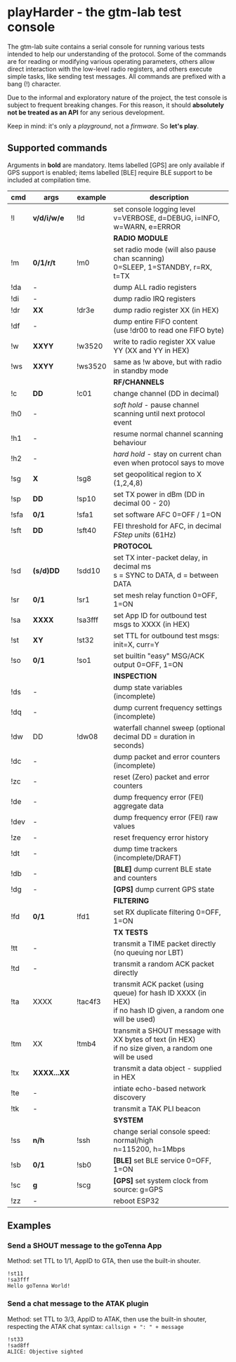 # playHarder - the gtm-lab test console

The gtm-lab suite contains a serial console for running various tests
intended to help our understanding of the protocol. Some of the commands are
for reading or modifying various operating parameters, others allow direct
interaction with the low-level radio registers, and others execute simple
tasks, like sending test messages.
All commands are prefixed with a bang (!) character.

Due to the informal and exploratory nature of the project, the test console
is subject to frequent breaking changes. For this reason, it should 
**absolutely not be treated as an API** for any serious development.

Keep in mind: it's only a *playground*, not a *firmware*. So **let's play**.

## Supported commands

Arguments in **bold** are mandatory.
Items labelled [GPS] are only available if GPS support is enabled;
items labelled [BLE] require BLE support to be included at compilation time.

| cmd | args          | example | description
|-----|---------------|---------|------------
| !l  | **v/d/i/w/e** | !ld     | set console logging level <br/> v=VERBOSE, d=DEBUG, i=INFO, w=WARN, e=ERROR
| | | | **RADIO MODULE** |
| !m  | **0/1/r/t**   | !m0     | set radio mode (will also pause chan scanning) <br/>0=SLEEP, 1=STANDBY, r=RX, t=TX
| !da | -             |         | dump ALL radio registers
| !di | -             |         | dump radio IRQ registers
| !dr | **XX**        | !dr3e   | dump radio register XX (in HEX)
| !df | -             |         | dump entire FIFO content<br/>(use !dr00 to read one FIFO byte)
| !w  | **XXYY**      | !w3520  | write to radio register XX value YY (XX and YY in HEX)
| !ws | **XXYY**      | !ws3520 | same as !w above, but with radio in standby mode
| | | | **RF/CHANNELS** |
| !c  | **DD**        | !c01    | change channel (DD in decimal)
| !h0 | -             |         | *soft hold* - pause channel scanning until next protocol event
| !h1 | -             |         | resume normal channel scanning behaviour
| !h2 | -             |         | *hard hold* - stay on current chan even when protocol says to move
| !sg | **X**         | !sg8    | set geopolitical region to X (1,2,4,8)
| !sp | **DD**        | !sp10   | set TX power in dBm (DD in decimal 00 - 20)
| !sfa| **0/1**       | !sfa1   | set software AFC 0=OFF / 1=ON
| !sft| **DD**        | !sft40  | FEI threshold for AFC, in decimal *FStep units* (61Hz)
| | | | **PROTOCOL** |
| !sd | **(s/d)DD**   | !sdd10  | set TX inter-packet delay, in decimal ms<br/>s = SYNC to DATA, d = between DATA
| !sr | **0/1**       | !sr1    | set mesh relay function 0=OFF, 1=ON
| !sa | **XXXX**      | !sa3fff | set App ID for outbound test msgs to XXXX (in HEX)
| !st | **XY**        | !st32   | set TTL for outbound test msgs: init=X, curr=Y
| !so | **0/1**       | !so1    | set builtin "easy" MSG/ACK output 0=OFF, 1=ON
| | | | **INSPECTION** |
| !ds | -             |         | dump state variables (incomplete)
| !dq | -             |         | dump current frequency settings (incomplete)
| !dw | DD            | !dw08   | waterfall channel sweep (optional decimal DD = duration in seconds)
| !dc | -             |         | dump packet and error counters (incomplete)
| !zc | -             |         | reset (Zero) packet and error counters
| !de | -             |         | dump frequency error (FEI) aggregate data
| !dev| -             |         | dump frequency error (FEI) raw values
| !ze | -             |         | reset frequency error history
| !dt | -             |         | dump time trackers (incomplete/DRAFT)
| !db | -             |         | **[BLE]** dump current BLE state and counters
| !dg | -             |         | **[GPS]** dump current GPS state
| | | | **FILTERING** |
| !fd | **0/1**       | !fd1    | set RX duplicate filtering 0=OFF, 1=ON
| | | | **TX TESTS** |
| !tt | -             |         | transmit a TIME packet directly (no queuing nor LBT)
| !td | -             |         | transmit a random ACK packet directly
| !ta | XXXX          | !tac4f3 | transmit ACK packet (using queue) for hash ID XXXX (in HEX)<br/>if no hash ID given, a random one will be used)
| !tm | XX            | !tmb4   | transmit a SHOUT message with XX bytes of text (in HEX)<br/>if no size given, a random one will be used
| !tx | **XXXX...XX** |         | transmit a data object - supplied in HEX
| !te | -             |         | intiate echo-based network discovery
| !tk | -             |         | transmit a TAK PLI beacon
| | | | **SYSTEM** |
| !ss | **n/h**       | !ssh    | change serial console speed: normal/high<br/>n=115200, h=1Mbps
| !sb | **0/1**       | !sb0    | **[BLE]** set BLE service 0=OFF, 1=ON
| !sc | **g**         | !scg    | **[GPS]** set system clock from source: g=GPS
| !zz | -             |         | reboot ESP32

## Examples

### Send a SHOUT message to the goTenna App
Method: set TTL to 1/1, AppID to GTA, then use the built-in shouter.

```
!st11
!sa3fff
Hello goTenna World!
```

### Send a chat message to the ATAK plugin
Method: set TTL to 3/3, AppID to ATAK, then use the built-in shouter,
respecting the ATAK chat syntax: `callsign + ": " + message`

```
!st33
!sad8ff
ALICE: Objective sighted
```
